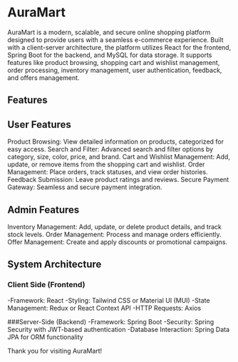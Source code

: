 # AuraMart

AuraMart is a modern, scalable, and secure online shopping platform designed to provide users with a seamless e-commerce experience. Built with a client-server architecture, the platform utilizes React for the frontend, Spring Boot for the backend, and MySQL for data storage. It supports features like product browsing, shopping cart and wishlist management, order processing, inventory management, user authentication, feedback, and offers management.

## Features

## User Features
Product Browsing: View detailed information on products, categorized for easy access.
Search and Filter: Advanced search and filter options by category, size, color, price, and brand.
Cart and Wishlist Management: Add, update, or remove items from the shopping cart and wishlist.
Order Management: Place orders, track statuses, and view order histories.
Feedback Submission: Leave product ratings and reviews.
Secure Payment Gateway: Seamless and secure payment integration.

## Admin Features
Inventory Management: Add, update, or delete product details, and track stock levels.
Order Management: Process and manage orders efficiently.
Offer Management: Create and apply discounts or promotional campaigns.

## System Architecture 

### Client Side (Frontend)
-Framework: React
-Styling: Tailwind CSS or Material UI (MUI)
-State Management: Redux or React Context API
-HTTP Requests: Axios

###Server-Side (Backend)
-Framework: Spring Boot
-Security: Spring Security with JWT-based authentication
-Database Interaction: Spring Data JPA for ORM functionality



Thank you for visiting AuraMart!
